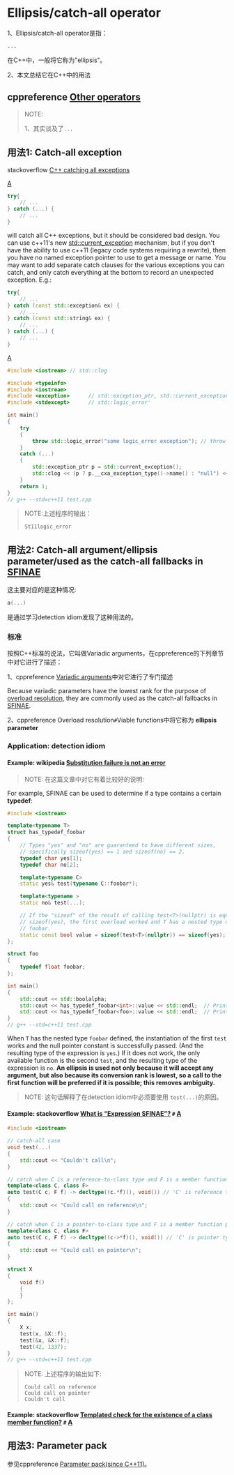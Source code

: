 # Ellipsis/catch-all operator

1、Ellipsis/catch-all operator是指：

```
...
```

在C++中，一般将它称为"ellipsis"。

2、本文总结它在C++中的用法

## cppreference [Other operators](https://en.cppreference.com/w/cpp/language/operator_other)

> NOTE:
>
> 1、其实谈及了`...`

## 用法1: Catch-all exception

stackoverflow [C++ catching all exceptions](https://stackoverflow.com/questions/315948/c-catching-all-exceptions)

[A](https://stackoverflow.com/a/315967)

```cpp
try{
    // ...
} catch (...) {
    // ...
}
```

will catch all C++ exceptions, but it should be considered bad design. You can use c++11's new [std::current_exception](https://en.cppreference.com/w/cpp/error/current_exception) mechanism, but if you don't have the ability to use c++11 (legacy code systems requiring a rewrite), then you have no named exception pointer to use to get a message or name. You may want to add separate catch clauses for the various exceptions you can catch, and only catch everything at the bottom to record an unexpected exception. E.g.:

```cpp
try{
    // ...
} catch (const std::exception& ex) {
    // ...
} catch (const std::string& ex) {
    // ...
} catch (...) {
    // ...
}
```

[A](https://stackoverflow.com/a/24142104)

```cpp
#include <iostream> // std::clog

#include <typeinfo>
#include <iostream>
#include <exception>      // std::exception_ptr, std::current_exception, std::rethrow_exception
#include <stdexcept>      // std::logic_error'

int main()
{
	try
	{
		throw std::logic_error("some logic_error exception"); // throw something
	}
	catch (...)
	{
		std::exception_ptr p = std::current_exception();
		std::clog << (p ? p.__cxa_exception_type()->name() : "null") << std::endl;
	}
	return 1;
}
// g++ --std=c++11 test.cpp
```

> NOTE:上述程序的输出：
>
> ```
> St11logic_error
> ```



## 用法2: Catch-all argument/ellipsis parameter/used as the catch-all fallbacks in [SFINAE](https://en.cppreference.com/w/cpp/language/sfinae)

这主要对应的是这种情况:

```c++
a(...)
```

是通过学习detection idiom发现了这种用法的。

### 标准

按照C++标准的说法，它叫做Variadic arguments，在cppreference的下列章节中对它进行了描述：

1、cppreference [Variadic arguments](https://en.cppreference.com/w/cpp/language/variadic_arguments)中对它进行了专门描述

Because variadic parameters have the lowest rank for the purpose of [overload resolution](https://en.cppreference.com/w/cpp/language/overload_resolution), they are commonly used as the catch-all fallbacks in [SFINAE](https://en.cppreference.com/w/cpp/language/sfinae).

2、cppreference Overload resolution`#`Viable functions中将它称为 **ellipsis parameter**

### Application: detection idiom



#### Example: wikipedia [Substitution failure is not an error](https://en.wikipedia.org/wiki/Substitution_failure_is_not_an_error) 

> NOTE: 在这篇文章中对它有着比较好的说明:

For example, SFINAE can be used to determine if a type contains a certain **typedef**:

```C++
#include <iostream>

template<typename T>
struct has_typedef_foobar
{
	// Types "yes" and "no" are guaranteed to have different sizes,
	// specifically sizeof(yes) == 1 and sizeof(no) == 2.
	typedef char yes[1];
	typedef char no[2];

	template<typename C>
	static yes& test(typename C::foobar*);

	template<typename >
	static no& test(...);

	// If the "sizeof" of the result of calling test<T>(nullptr) is equal to
	// sizeof(yes), the first overload worked and T has a nested type named
	// foobar.
	static const bool value = sizeof(test<T>(nullptr)) == sizeof(yes);
};

struct foo
{
	typedef float foobar;
};

int main()
{
	std::cout << std::boolalpha;
	std::cout << has_typedef_foobar<int>::value << std::endl;  // Prints false
	std::cout << has_typedef_foobar<foo>::value << std::endl;  // Prints true
}
// g++ --std=c++11 test.cpp

```

When `T` has the nested type `foobar` defined, the instantiation of the first `test` works and the null pointer constant is successfully passed. (And the resulting type of the expression is `yes`.) If it does not work, the only available function is the second `test`, and the resulting type of the expression is `no`. **An ellipsis is used not only because it will accept any argument, but also because its conversion rank is lowest, so a call to the first function will be preferred if it is possible; this removes ambiguity.**

> NOTE: 这句话解释了在detection idiom中必须要使用 `test(...)`的原因。

#### Example: stackoverflow [What is “Expression SFINAE”?](https://stackoverflow.com/questions/12654067/what-is-expression-sfinae) `#` [A](https://stackoverflow.com/a/12654277)



```cpp
#include <iostream>

// catch-all case
void test(...)
{
	std::cout << "Couldn't call\n";
}

// catch when C is a reference-to-class type and F is a member function pointer
template<class C, class F>
auto test(C c, F f) -> decltype((c.*f)(), void()) // 'C' is reference type
{
	std::cout << "Could call on reference\n";
}

// catch when C is a pointer-to-class type and F is a member function pointer
template<class C, class F>
auto test(C c, F f) -> decltype((c->*f)(), void()) // 'C' is pointer type
{
	std::cout << "Could call on pointer\n";
}

struct X
{
	void f()
	{
	}
};

int main()
{
	X x;
	test(x, &X::f);
	test(&x, &X::f);
	test(42, 1337);
}
// g++ --std=c++11 test.cpp
```

> NOTE: 上述程序的输出如下:
>
> ```
> Could call on reference
> Could call on pointer
> Couldn't call
> ```

#### Example: stackoverflow [Templated check for the existence of a class member function?](https://stackoverflow.com/questions/257288/templated-check-for-the-existence-of-a-class-member-function) `#` [A](https://stackoverflow.com/a/257382)



## 用法3: Parameter pack

参见cppreference [Parameter pack(since C++11)](https://en.cppreference.com/w/cpp/language/parameter_pack)。